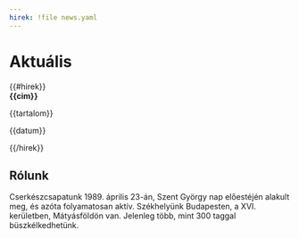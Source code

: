 ```yaml
---
hirek: !file news.yaml
---
```

# Aktuális

<section class="two columns">
{{#hirek}}
<div class="card">
<strong>{{cim}}</strong>
<p>{{tartalom}}</p>
<p>{{datum}}</p>
</div>
{{/hirek}}
</section>

## Rólunk

Cserkészcsapatunk 1989. április 23-án, Szent György nap előestéjén alakult meg, és azóta folyamatosan aktív. Székhelyünk Budapesten, a XVI. kerületben, Mátyásföldön van. Jelenleg több, mint 300 taggal büszkélkedhetünk.
